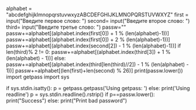 alphabet = "abcdefghijklmnopqrstuvwxyzABCDEFGHIJKLMNOPQRSTUVWXYZ"
first = input("Введите первое слово: ")
second= input("Введите второе слово: ")
third= input("Введите третье слово: ")
passw=""
passw+=alphabet[(alphabet.index(first[0]) + 1 % (len(alphabet)-1))]
passw+=alphabet[(alphabet.index(first[0]) + 2 % (len(alphabet)-1))]
passw+=alphabet[(alphabet.index(second[2]) - 1 % (len(alphabet)-1))]
if len(third)% 2 != 0:
    passw+=alphabet[(alphabet.index(third[3]) + 1 % (len(alphabet) - 1))]
else:
    passw+=alphabet[(alphabet.index(third[len(third)//2]) - 1 % (len(alphabet) - 1))]
passw+=alphabet[(len(first)+len(second) % 26)]
print(passw.lower())
import getpass
import sys

if sys.stdin.isatty():
    p = getpass.getpass('Using getpass: ')
else:
    print('Using readline')
    p = sys.stdin.readline().rstrip()
if p==passw.lower():
    print("Success")
else:
    print("Print bad password")

